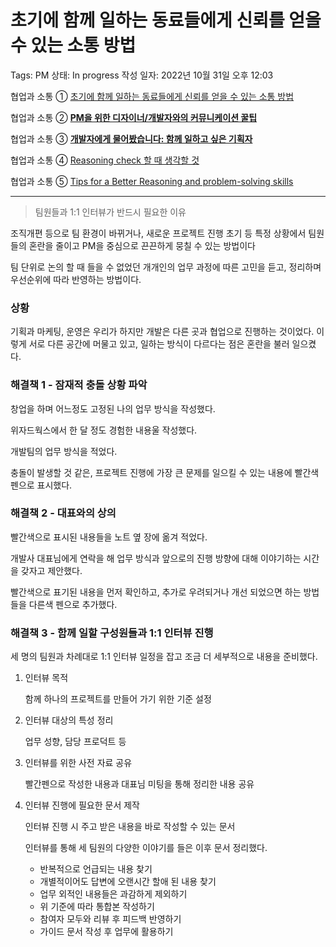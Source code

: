 # 초기에 함께 일하는 동료들에게 신뢰를 얻을 수 있는 소통 방법

Tags: PM
상태: In progress
작성 일자: 2022년 10월 31일 오후 12:03

협업과 소통 ① [초기에 함께 일하는 동료들에게 신뢰를 얻을 수 있는 소통 방법](%E1%84%8E%E1%85%A9%E1%84%80%E1%85%B5%E1%84%8B%E1%85%A6%20%E1%84%92%E1%85%A1%E1%86%B7%E1%84%81%E1%85%A6%20%E1%84%8B%E1%85%B5%E1%86%AF%E1%84%92%E1%85%A1%E1%84%82%E1%85%B3%E1%86%AB%20%E1%84%83%E1%85%A9%E1%86%BC%E1%84%85%E1%85%AD%E1%84%83%E1%85%B3%E1%86%AF%E1%84%8B%E1%85%A6%E1%84%80%E1%85%A6%20%E1%84%89%E1%85%B5%E1%86%AB%E1%84%85%E1%85%AC%E1%84%85%E1%85%B3%E1%86%AF%20%E1%84%8B%E1%85%A5%E1%86%AE%E1%84%8B%E1%85%B3%E1%86%AF%206950e08cdcc44102a3de4c3b1a20e346.md) 

협업과 소통 ② [**PM을 위한 디자이너/개발자와의 커뮤니케이션 꿀팁**](PM%E1%84%8B%E1%85%B3%E1%86%AF%20%E1%84%8B%E1%85%B1%E1%84%92%E1%85%A1%E1%86%AB%20%E1%84%83%E1%85%B5%E1%84%8C%E1%85%A1%E1%84%8B%E1%85%B5%E1%84%82%E1%85%A5%20%E1%84%80%E1%85%A2%E1%84%87%E1%85%A1%E1%86%AF%E1%84%8C%E1%85%A1%E1%84%8B%E1%85%AA%E1%84%8B%E1%85%B4%20%E1%84%8F%E1%85%A5%E1%84%86%E1%85%B2%E1%84%82%E1%85%B5%E1%84%8F%E1%85%A6%E1%84%8B%E1%85%B5%E1%84%89%E1%85%A7%E1%86%AB%20%E1%84%81%E1%85%AE%E1%86%AF%20e9d578bc86834b0192a139a31b90dc3a.md) 

협업과 소통 ③ [**개발자에게 물어봤습니다: 함께 일하고 싶은 기획자**](%E1%84%80%E1%85%A2%E1%84%87%E1%85%A1%E1%86%AF%E1%84%8C%E1%85%A1%E1%84%8B%E1%85%A6%E1%84%80%E1%85%A6%20%E1%84%86%E1%85%AE%E1%86%AF%E1%84%8B%E1%85%A5%E1%84%87%E1%85%AA%E1%86%BB%E1%84%89%E1%85%B3%E1%86%B8%E1%84%82%E1%85%B5%E1%84%83%E1%85%A1%20%E1%84%92%E1%85%A1%E1%86%B7%E1%84%81%E1%85%A6%20%E1%84%8B%E1%85%B5%E1%86%AF%E1%84%92%E1%85%A1%E1%84%80%E1%85%A9%20%E1%84%89%E1%85%B5%E1%87%81%E1%84%8B%E1%85%B3%E1%86%AB%20%E1%84%80%20cbb2939a6f4441a8a949cf79dbb18112.md) 

협업과 소통 ④ [Reasoning check 할 때 생각할 것](Reasoning%20check%20%E1%84%92%E1%85%A1%E1%86%AF%20%E1%84%84%E1%85%A2%20%E1%84%89%E1%85%A2%E1%86%BC%E1%84%80%E1%85%A1%E1%86%A8%E1%84%92%E1%85%A1%E1%86%AF%20%E1%84%80%E1%85%A5%E1%86%BA%20377fbafe074741d99d5e53fcc2c8e3ad.md) 

협업과 소통 ⑤ [Tips for a Better Reasoning and problem-solving skills ](Tips%20for%20a%20Better%20Reasoning%20and%20problem-solving%20sk%2034f94790ca96400c987bf456ed65abd7.md) 

---

> 팀원들과 1:1 인터뷰가 반드시 필요한 이유
> 

조직개편 등으로 팀 환경이 바뀌거나, 새로운 프로젝트 진행 초기 등 특정 상황에서 팀원들의 혼란을 줄이고 PM을 중심으로 끈끈하게 뭉칠 수 있는 방법이다

팀 단위로 논의 할 때 들을 수 없었던 개개인의 업무 과정에 따른 고민을 듣고, 정리하며 우선순위에 따라 반영하는 방법이다.

### 상황

기획과 마케팅, 운영은 우리가 하지만 개발은 다른 곳과 협업으로 진행하는 것이었다. 이렇게 서로 다른 공간에 머물고 있고, 일하는 방식이 다르다는 점은 혼란을 불러 일으켰다.

### 해결책 1 - 잠재적 충돌 상황 파악

창업을 하며 어느정도 고정된 나의 업무 방식을 작성했다.

위자드웍스에서 한 달 정도 경험한 내용울 작성했다.

개발팀의 업무 방식을 적었다.

충돌이 발생할 것 같은, 프로젝트 진행에 가장 큰 문제를 일으킬 수 있는 내용에 빨간색 펜으로 표시했다.

### 해결책 2 - 대표와의 상의

빨간색으로 표시된 내용들을 노트 옆 장에 옮겨 적었다.

개발사 대표님에게 연락을 해 업무 방식과 앞으로의 진행 방향에 대해 이야기하는 시간을 갖자고 제안했다.

빨간색으로 표기된 내용을 먼저 확인하고, 추가로 우려되거나 개선 되었으면 하는 방법들을 다른색 펜으로 추가했다.

### 해결책 3 - 함께 일할 구성원들과 1:1 인터뷰 진행

세 명의 팀원과 차례대로 1:1 인터뷰 일정을 잡고 조금 더 세부적으로 내용을 준비했다. 

1. 인터뷰 목적
    
    함께 하나의 프로젝트를 만들어 가기 위한 기준 설정 
    
2. 인터뷰 대상의 특성 정리
    
    업무 성향, 담당 프로덕트 등 
    
3. 인터뷰를 위한 사전 자료 공유 
    
    빨간펜으로 작성한 내용과 대표님 미팅을 통해 정리한 내용 공유
    
4. 인터뷰 진행에 필요한 문서 제작 
    
    인터뷰 진행 시 주고 받은 내용을 바로 작성할 수 있는 문서
    
    인터뷰를 통해 세 팀원의 다양한 이야기를 들은 이후 문서 정리했다.
    
    - 반복적으로 언급되는 내용 찾기
    - 개별적이어도 답변에 오랜시간 할애 된 내용 찾기
    - 업무 외적인 내용들은 과감하게 제외하기
    - 위 기준에 따라 통합본 작성하기
    - 참여자 모두와 리뷰 후 피드백 반영하기
    - 가이드 문서 작성 후 업무에 활용하기